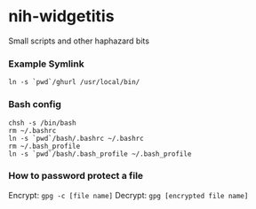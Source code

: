 nih-widgetitis
==============

Small scripts and other haphazard bits

### Example Symlink

```
ln -s `pwd`/ghurl /usr/local/bin/
```

### Bash config

```
chsh -s /bin/bash
rm ~/.bashrc
ln -s `pwd`/bash/.bashrc ~/.bashrc
rm ~/.bash_profile
ln -s `pwd`/bash/.bash_profile ~/.bash_profile
```

### How to password protect a file

Encrypt: `gpg -c [file name]`
Decrypt: `gpg [encrypted file name]`
